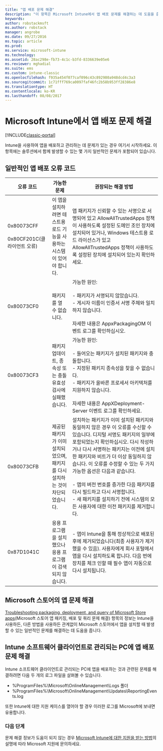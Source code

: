 ```yaml
---
title: "앱 배포 문제 해결"
description: "이 항목은 Microsoft Intune에서 앱 배포 문제를 해결하는 데 도움을 줍니다."
keywords: 
author: robstackmsft
ms.author: robstack
manager: angrobe
ms.date: 09/27/2016
ms.topic: article
ms.prod: 
ms.service: microsoft-intune
ms.technology: 
ms.assetid: 28ac298e-fb73-4c1c-b3fd-8336639e05e6
ms.reviewer: mghadial
ms.suite: ems
ms.custom: intune-classic
ms.openlocfilehash: f935a454f077caf096c43c892980a948dcd4c3a3
ms.sourcegitcommit: 1c71fff769ca0097faf46fc2b58b953ff28386e8
ms.translationtype: HT
ms.contentlocale: ko-KR
ms.lasthandoff: 08/08/2017
---
```

# <a name="troubleshoot-app-deployment-problems-in-microsoft-intune"></a>Microsoft Intune에서 앱 배포 문제 해결

[!INCLUDE[classic-portal](../includes/classic-portal.md)]

Intune을 사용하여 앱을 배포하고 관리하는 데 문제가 있는 경우 여기서 시작하세요. 이 항목에는 솔루션에서 함께 발생할 수 있는 몇 가지 일반적인 문제가 포함되어 있습니다.

## <a name="common-app-deployment-error-codes"></a>일반적인 앱 배포 오류 코드

|오류 코드|가능한 문제|권장되는 해결 방법|
|--------------|--------------------|------------------------|
|0x80073CFF<br /><br />0x80CF201C(클라이언트 오류)|이 앱을 설치하려면 테스트용 로드 기능을 사용하는 시스템이 있어야 합니다.|앱 패키지가 신뢰할 수 있는 서명으로 서명되어 있고 AllowAllTrustedApps 정책이 사용하도록 설정된 도메인 조인 장치에 설치되어 있거나, Windows 테스트용 로드 라이선스가 있고 AllowAllTrustedApps 정책이 사용하도록 설정된 장치에 설치되어 있는지 확인하세요.|
|0x80073CF0|패키지를 열 수 없습니다.|가능한 원인:<br /><br />-   패키지가 서명되지 않았습니다.<br />-   게시자 이름이 인증서 서명 주체와 일치하지 않습니다.<br /><br />자세한 내용은 AppxPackagingOM 이벤트 로그를 확인하십시오.|
|0x80073CF3|패키지 업데이트, 종속성 또는 충돌 유효성 검사에 실패했습니다.|가능한 원인:<br /><br />-   들어오는 패키지가 설치된 패키지와 충돌합니다.<br />-   지정된 패키지 종속성을 찾을 수 없습니다.<br />-   패키지가 올바른 프로세서 아키텍처를 지원하지 않습니다.<br /><br />자세한 내용은 AppXDeployment-Server 이벤트 로그를 확인하세요.|
|0x80073CFB|제공된 패키지가 이미 설치되었으며, 패키지를 다시 설치하는 것이 차단되었습니다.|설치하는 패키지가 이미 설치된 패키지와 동일하지 않은 경우 이 오류를 수신할 수 있습니다. 디지털 서명도 패키지의 일부에 포함되었는지 확인하십시오. 다시 작성하거나 다시 서명하는 패키지는 이전에 설치한 패키지와 비트가 더 이상 동일하지 않습니다. 이 오류를 수정할 수 있는 두 가지 가능한 옵션은 다음과 같습니다.<br /><br />-   앱의 버전 번호를 증가한 다음 패키지를 다시 빌드하고 다시 서명합니다.<br />-   새 패키지를 설치하기 전에 시스템의 모든 사용자에 대한 이전 패키지를 제거합니다.|
|0x87D1041C|응용 프로그램을 설치했으나 응용 프로그램이 검색되지 않습니다.|- 앱이 Intune을 통해 정상적으로 배포된 후에 제거되었습니다(최종 사용자가 제거했을 수 있음). 사용자에게 회사 포털에서 앱을 다시 설치하도록 합니다. 다음 번에 장치를 체크 인할 때 필수 앱이 자동으로 다시 설치됩니다.|

## <a name="troubleshooting-apps-from-the-microsoft-store"></a>Microsoft 스토어의 앱 문제 해결

[Troubleshooting packaging, deployment, and query of Microsoft Store apps](https://msdn.microsoft.com/library/windows/desktop/hh973484.aspx)(Microsoft 스토어 앱 패키징, 배포 및 쿼리 문제 해결) 항목의 정보는 Intune을 사용하든, 다른 방법을 사용하든 관계없이 Microsoft 스토어에서 앱을 설치할 때 발생할 수 있는 일반적인 문제를 해결하는 데 도움을 줍니다.

## <a name="troubleshooting-app-deployment-to-pcs-managed-by-the-intune-software-client"></a>Intune 소프트웨어 클라이언트로 관리되는 PC에 앱 배포 문제 해결
Intune 소프트웨어 클라이언트로 관리되는 PC에 앱을 배포하는 것과 관련된 문제를 해결하려면 다음 두 개의 로그 파일을 살펴볼 수 있습니다.
- %ProgramFiles%\Microsoft\OnlineManagement\Logs 폴더
- %ProgramFiles%\Microsoft\OnlineManagement\Updates\ReportingEvents.log

또한 Intune에 대한 지원 케이스를 열어야 할 경우 이러한 로그를 Microsoft에 보내면 유용합니다.


### <a name="next-steps"></a>다음 단계
문제 해결 정보가 도움이 되지 않는 경우 [Microsoft Intune에 대한 지원을 받는 방법](how-to-get-support-for-microsoft-intune.md)의 설명에 따라 Microsoft 지원에 문의하세요.
